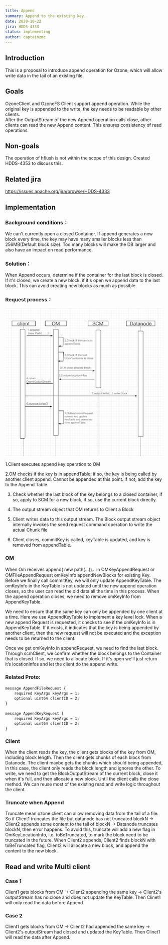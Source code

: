 ```yaml
---
title: Append
summary: Append to the existing key.
date: 2020-10-22
jira: HDDS-4333
status: implementing
author: captainzmc
---
```

<!--
  Licensed under the Apache License, Version 2.0 (the "License");
  you may not use this file except in compliance with the License.
  You may obtain a copy of the License at
   http://www.apache.org/licenses/LICENSE-2.0
  Unless required by applicable law or agreed to in writing, software
  distributed under the License is distributed on an "AS IS" BASIS,
  WITHOUT WARRANTIES OR CONDITIONS OF ANY KIND, either express or implied.
  See the License for the specific language governing permissions and
  limitations under the License. See accompanying LICENSE file.
-->

## Introduction
This is a proposal to introduce append operation for Ozone, which will allow write data in the tail of an existing file.
 
## Goals
 OzoneClient and OzoneFS Client support append operation. 
 While the original key is appended to the write, the key needs to be readable by other clients.  
 After the OutputStream of the new Append operation calls close, other clients can read the new Append content. This ensures consistency of read operations.
## Non-goals
The operation of hflush is not within the scope of this design. Created HDDS-4353 to discuss this.
## Related jira
https://issues.apache.org/jira/browse/HDDS-4333
## Implementation
### Background conditions：
We can't currently open a closed Container. If append generates a new block every time, the key may have many smaller blocks less than 256MB(Default block size). Too many blocks will make the DB larger and also have an impact on read performance.

### Solution：
When Append occurs, determine if the container for the last block is closed. If it's closed, we create a new block. if it's open we append data to the last block. This can avoid creating new blocks as much as possible.
                                                                                                                                                                              
### Request process：
![avatar](doc-image/append.png)

1.Client executes append key operation to OM

2.OM checks if the key is in appendTable; if so, the key is being called by another client append. Cannot be appended at this point. If not, add the key to the Append Table.

3. Check whether the last block of the key belongs to a closed container, if so, apply to SCM for a new block, if so, use the current block directly.

4. The output stream object that OM returns to Client a Block

5. Client writes data to this output stream. The Block output stream object internally invokes the send request command operation to write the actual Chunk file

6. Client closes, commitKey is called, keyTable is updated, and key is removed from appendTable.

### OM
When Om receives append( new path(...))，in OMKeyAppendRequest or OMFileAppendRequest omKeyInfo appendNewBlocks for existing Key. Before we finally call commitKey, we will only update AppendKeyTable. The omKeyInfo in the KeyTable is not updated until the new append operation closes, so the user can read the old data all the time in this process.  When the append operation closes, we need to remove omKeyInfo from AppendKeyTable.

We need to ensure that the same key can only be appended by one client at a time. Here we use AppendKeyTable to implement a key level lock.  When a new append Request is requested, it checks to see if the omKeyInfo is in AppendKeyTable. If it exists, it indicates that the key is being appended by another client, then the new request will not be executed and the exception needs to be returned to the client.


Once we get omKeyInfo in appendRequest, we need to find the last block. Through scmClient, we confirm whether the block belongs to the Container that is closed. If so, we need to allocate block. If it's open we'll just return it’s locationInfos and let the client do the append write.


### Related Proto:
```
message AppendFileRequest {
    required KeyArgs keyArgs = 1;
    optional uint64 clientID = 2;
}

message AppendKeyRequest {
    required KeyArgs keyArgs = 1;
    optional uint64 clientID = 2;
}
```
### Client
When the client reads the key, the client gets blocks of the key from OM, including block length. Then the client gets chunks of each block from Datanode.  The client maybe gets the chunks which should being appended, in this case, the client only reads the block length and ignores the other.
To write, we need to get the BlockOutputStream of the current block, close it when it's full, and then allocate a new block. Until the client calls the close method.
We can reuse most of the existing read and write logic throughout the client.

### Truncate when Append
Truncate mean ozone client can allow removing data from the tail of a file. So if Client1 truncates the file but datanode has not truncated blockN -> Client2 appends some content to the tail of blockN -> Datanode truncates blockN, then error happens. To avoid this, truncate will add a new flag in OmKeyLocationInfo, i.e. toBeTruncated, to mark the block need to be truncated in the future. When Client2 appends, Client2 finds blockN with toBeTruncated flag, Client2 will allocate a new block, and append the content to the new block.

## Read and write Multi client
### Case 1
Client1 gets blocks from OM -> Client2 appending the same key -> Client2's outputStream has no close and does not update the KeyTable.  Then Clinet1 will only read the data before Append.
### Case 2
Client1 gets blocks from OM -> Client2 had appended the same key -> Client2's outputStream had closed and updated the KeyTable.  Then Clinet1 will read the data after Append.
